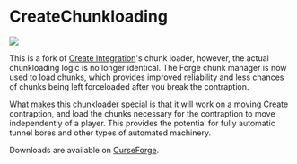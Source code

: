 # CreateChunkloading

[![](http://cf.way2muchnoise.eu/create-chunkloading.svg)](https://www.curseforge.com/minecraft/mc-mods/create-chunkloading)

This is a fork of [Create Integration](https://github.com/LordGrimmauld/createintegration)'s chunk loader, however, the actual chunkloading logic is no longer identical.
The Forge chunk manager is now used to load chunks, which provides improved reliability and less chances of chunks being left forceloaded after you break the contraption.

What makes this chunkloader special is that it will work on a moving Create contraption, and load the chunks necessary for the contraption to move independently of a player.
This provides the potential for fully automatic tunnel bores and other types of automated machinery.

Downloads are available on [CurseForge](https://www.curseforge.com/minecraft/mc-mods/create-chunkloading).
